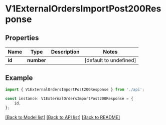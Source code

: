 # V1ExternalOrdersImportPost200Response


## Properties

Name | Type | Description | Notes
------------ | ------------- | ------------- | -------------
**id** | **number** |  | [default to undefined]

## Example

```typescript
import { V1ExternalOrdersImportPost200Response } from './api';

const instance: V1ExternalOrdersImportPost200Response = {
    id,
};
```

[[Back to Model list]](../README.md#documentation-for-models) [[Back to API list]](../README.md#documentation-for-api-endpoints) [[Back to README]](../README.md)
